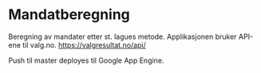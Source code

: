 # Mandatberegning
Beregning av mandater etter st. lagues metode. Applikasjonen bruker API-ene til valg.no. https://valgresultat.no/api/

Push til master deployes til Google App Engine.
